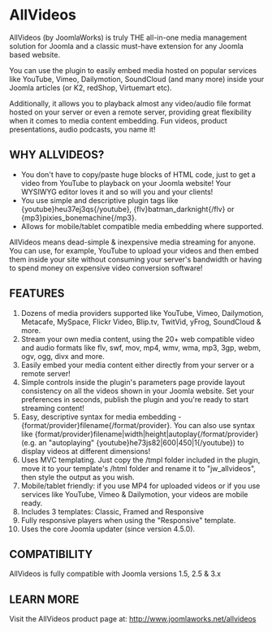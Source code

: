 AllVideos
=========

AllVideos (by JoomlaWorks) is truly THE all-in-one media management solution for Joomla and a classic must-have extension for any Joomla based website.

You can use the plugin to easily embed media hosted on popular services like YouTube, Vimeo, Dailymotion, SoundCloud (and many more) inside your Joomla articles (or K2, redShop, Virtuemart etc).

Additionally, it allows you to playback almost any video/audio file format hosted on your server or even a remote server, providing great flexibility when it comes to media content embedding. Fun videos, product presentations, audio podcasts, you name it!


## WHY ALLVIDEOS?
- You don't have to copy/paste huge blocks of HTML code, just to get a video from YouTube to playback on your Joomla website! Your WYSIWYG editor loves it and so will you and your clients!
- You use simple and descriptive plugin tags like {youtube}heu37ej3qs{/youtube}, {flv}batman_darknight{/flv} or {mp3}pixies_bonemachine{/mp3}.
- Allows for mobile/tablet compatible media embedding where supported.

AllVideos means dead-simple & inexpensive media streaming for anyone. You can use, for example, YouTube to upload your videos and then embed them inside your site without consuming your server's bandwidth or having to spend money on expensive video conversion software!


## FEATURES
1. Dozens of media providers supported like YouTube, Vimeo, Dailymotion, Metacafe, MySpace, Flickr Video, Blip.tv, TwitVid, yFrog, SoundCloud & more.
2. Stream your own media content, using the 20+ web compatible video and audio formats like flv, swf, mov, mp4, wmv, wma, mp3, 3gp, webm, ogv, ogg, divx and more.
3. Easily embed your media content either directly from your server or a remote server!
4. Simple controls inside the plugin's parameters page provide layout consistency on all the videos shown in your Joomla website. Set your preferences in seconds, publish the plugin and you're ready to start streaming content!
5. Easy, descriptive syntax for media embedding - {format/provider}filename{/format/provider}. You can also use syntax like {format/provider}filename|width|height|autoplay{/format/provider} (e.g. an "autoplaying" {youtube}he73js82|600|450|1{/youtube}) to display videos at different dimensions!
6. Uses MVC templating. Just copy the /tmpl folder included in the plugin, move it to your template's /html folder and rename it to "jw_allvideos", then style the output as you wish.
7. Mobile/tablet friendly: if you use MP4 for uploaded videos or if you use services like YouTube, Vimeo & Dailymotion, your videos are mobile ready.
8. Includes 3 templates: Classic, Framed and Responsive
9. Fully responsive players when using the "Responsive" template.
10. Uses the core Joomla updater (since version 4.5.0).


## COMPATIBILITY
AllVideos is fully compatible with Joomla versions 1.5, 2.5 & 3.x


## LEARN MORE
Visit the AllVideos product page at: http://www.joomlaworks.net/allvideos

